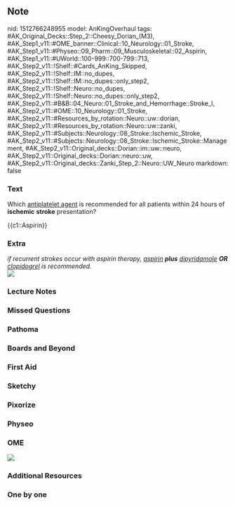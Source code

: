 ## Note
nid: 1512766248955
model: AnKingOverhaul
tags: #AK_Original_Decks::Step_2::Cheesy_Dorian_(M3), #AK_Step1_v11::#OME_banner::Clinical::10_Neurology::01_Stroke, #AK_Step1_v11::#Physeo::09_Pharm::09_Musculoskeletal::02_Aspirin, #AK_Step1_v11::#UWorld::100-999::700-799::713, #AK_Step2_v11::!Shelf::#Cards_AnKing_Skipped, #AK_Step2_v11::!Shelf::IM::no_dupes, #AK_Step2_v11::!Shelf::IM::no_dupes::only_step2, #AK_Step2_v11::!Shelf::Neuro::no_dupes, #AK_Step2_v11::!Shelf::Neuro::no_dupes::only_step2, #AK_Step2_v11::#B&B::04_Neuro::01_Stroke_and_Hemorrhage::Stroke_I, #AK_Step2_v11::#OME::10_Neurology::01_Stroke, #AK_Step2_v11::#Resources_by_rotation::Neuro::uw::dorian, #AK_Step2_v11::#Resources_by_rotation::Neuro::uw::zanki, #AK_Step2_v11::#Subjects::Neurology::08_Stroke::Ischemic_Stroke, #AK_Step2_v11::#Subjects::Neurology::08_Stroke::Ischemic_Stroke::Management, #AK_Step2_v11::Original_decks::Dorian::im::uw::neuro, #AK_Step2_v11::Original_decks::Dorian::neuro::uw, #AK_Step2_v11::Original_decks::Zanki_Step_2::Neuro::UW_Neuro
markdown: false

### Text
Which <u>antiplatelet agent</u> is recommended for all patients
within 24 hours of <b>ischemic</b> <b>stroke</b> presentation?
<div>
  {{c1::Aspirin}}
</div>

### Extra
<div>
  <i>if recurrent strokes occur with aspirin therapy,
  <u>aspirin</u> <b>plus</b> <u>dipyridamole</u> <b>OR</b>
  <u>clopidogrel</u> is recommended.</i>
</div><i><img src="boop%20(1).png"></i>

### Lecture Notes


### Missed Questions


### Pathoma


### Boards and Beyond


### First Aid


### Sketchy


### Pixorize


### Physeo


### OME
<div class="ome-widget">
  <a href=
  "https://onlinemeded.org/spa/neurology/stroke/acquire?ref=anki"><img src="_OME_AnkiFlashcards_Lesson_1.png"></a>
</div>

### Additional Resources


### One by one

